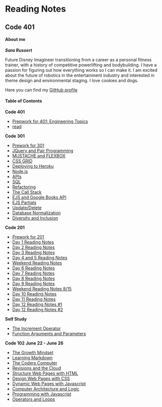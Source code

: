 # Reading Notes
## Code 401
#### About me

***Sara Russert***

Future Disney Imagineer transitioning from a career as a personal fitness trainer, with a history of competitive powerlifting and bodybuilding. I have a passion for figuring out how everything works so I can make it. I am excited about the future of robotics in the entertainment industry and interested in theme design and environmental staging. I love cookies and dogs.

Here you can find my [GitHub profile](https://github.com/sarabeth-russert)

#### Table of Contents
**Code 401**
- [Prepwork for 401: Engineering Topics](401-prep.md)
- [read](401-read01.md)


**Code 301**
- [Prework for 301](301-read01.md)
- [JQuery and Pair Programming](301-read02.md)
- [MUSTACHE and FLEXBOX](301-read03.md)
- [CSS GRID](301-read04.md)
- [Deploying to Heroku](301-read05.md)
- [Node.js](301-read06.md)
- [APIs](301-read07.md)
- [SQL](301-read08.md)
- [Refactoring](301-read09.md)
- [The Call Stack](301-read10.md)
- [EJS and Google Books API](301-read11.md)
- [EJS Partials](301-read12.md)
- [Update/Delete](301-read13.md)
- [Database Normalization](301-read14.md)
- [Diversity and Inclusion](301-read15.md)


**Code 201**
- [Prework for 201](class-01.md)
- [Day 1 Reading Notes](class-02.md)
- [Day 2 Reading Notes](class-03.md)
- [Day 3 Reading Notes](class-04.md)
- [Day 4 and 5 Reading Notes](class-05.md)
- [Weekend Reading Notes](class-06.md)
- [Day 6 Reading Notes](class-07.md)
- [Day 7 Reading Notes](class-08.md)
- [Day 8 Reading Notes](class-09.md)
- [Day 9 Reading Notes](class-10.md)
- [Weekend Reading Notes 8/15](class-11.md)
- [Day 10 Reading Notes](class-12.md)
- [Day 11 Reading Notes](class-13.md)
- [Day 12 Reading Notes #1](class-14a.md)
- [Day 12 Reading Notes #2](class-14b.md)

**Self Study**
- [The Increment Operator](https://sarabeth-russert.github.io/self-study-notes/increment_operator)
- [Function Arguments and Parameters](https://sarabeth-russert.github.io/self-study-notes/function_arguments)

**Code 102**
**June 22 - June 26**
- [The Growth Mindset](growth-mindset.md)
- [Learning Markdown](learning_markdown.md)
- [The Coders Computer](coders_computer.md)
- [Revisions and the Cloud](revisions_and_the_cloud.md)
- [Structure Web Pages with HTML](structure_web_pages_html.md)
- [Design Web Pages with CSS](design_web_pages_css.md)
- [Dynamic Web Pages with Javascript](dynamic_web_pages_javascript.md)
- [Computer Architecture and Logic](computer_architecture_logic.md)
- [Programming with Javascript](programming_with_javascript.md)
- [Operators and Loops](operators_and_loops.md)


